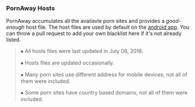 ### PornAway Hosts
PornAway accumulates all the availavle porn sites and provides a _good-enough_ host file. The host files are used by default on the [android app](https://forum.xda-developers.com/android/apps-games/root-pornaway-block-porn-sites-t3460036). You can throw a pull request to add your own blacklist here if it's not already listed. 

>⦁ All hosts files were last updated in July 06, 2018. 
> 
>⦁ Hosts files are updated occasionally.
>  
>⦁  Many porn sites use different address for mobile devices, not all of them were included.
> 
> ⦁ Some porn sites have country based domains, not all of them were included.
